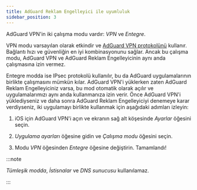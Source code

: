 ```yaml
---
title: AdGuard Reklam Engelleyici ile uyumluluk
sidebar_position: 3
---
```


AdGuard VPN'in iki çalışma modu vardır: *VPN* ve *Entegre*.

VPN modu varsayılan olarak etkindir ve [AdGuard VPN protokolünü](/general/adguard-vpn-protocol) kullanır. Bağlantı hızı ve güvenliğin en iyi kombinasyonunu sağlar. Ancak bu çalışma modu, AdGuard VPN ve AdGuard Reklam Engelleyicinin aynı anda çalışmasına izin vermez.

Entegre modda ise IPsec protokolü kullanılır, bu da AdGuard uygulamalarının birlikte çalışmasını mümkün kılar. AdGuard VPN'i yüklerken zaten AdGuard Reklam Engelleyiciniz varsa, bu mod otomatik olarak açılır ve uygulamalarımızı aynı anda kullanmanıza izin verir. Önce AdGuard VPN'i yüklediyseniz ve daha sonra AdGuard Reklam Engelleyiciyi denemeye karar verdiyseniz, iki uygulamayı birlikte kullanmak için aşağıdaki adımları izleyin:

1. iOS için AdGuard VPN'i açın ve ekranın sağ alt köşesinde *Ayarlar* öğesini seçin.

2. *Uygulama ayarları* öğesine gidin ve *Çalışma modu* öğesini seçin.

3. Modu *VPN* öğesinden *Entegre* öğesine değiştirin. Tamamlandı!

:::note

*Tümleşik modda*, *İstisnalar* ve *DNS sunucusu* kullanılamaz.

:::
